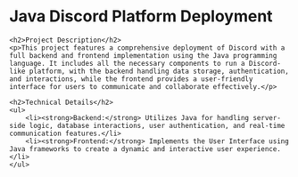 <!DOCTYPE html>
<html lang="en">

<head>
    <meta charset="UTF-8">
    <meta http-equiv="X-UA-Compatible" content="IE=edge">
    <meta name="viewport" content="width=device-width, initial-scale=1.0">
</head>

<h1>Java Discord Platform Deployment</h1>

    <h2>Project Description</h2>
    <p>This project features a comprehensive deployment of Discord with a full backend and frontend implementation using the Java programming language. It includes all the necessary components to run a Discord-like platform, with the backend handling data storage, authentication, and interactions, while the frontend provides a user-friendly interface for users to communicate and collaborate effectively.</p>

    <h2>Technical Details</h2>
    <ul>
        <li><strong>Backend:</strong> Utilizes Java for handling server-side logic, database interactions, user authentication, and real-time communication features.</li>
        <li><strong>Frontend:</strong> Implements the User Interface using Java frameworks to create a dynamic and interactive user experience.</li>
    </ul>

</html>
